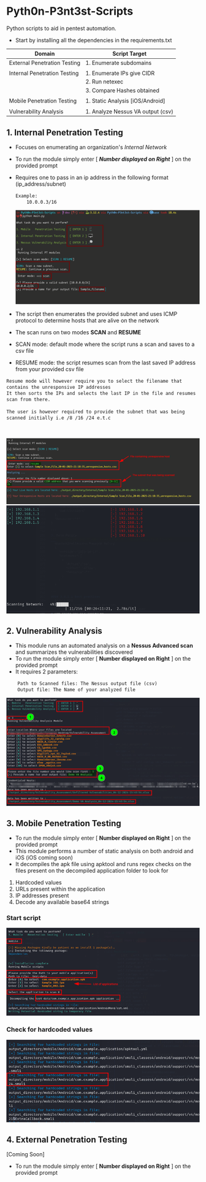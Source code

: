 # Pyth0n-P3nt3st-Scripts

Python scripts to aid in pentest automation.
- Start by installing all the dependencies in the requirements.txt

| Domain                       | Script Target                     |
|------------------------------|-----------------------------------|
| External Penetration Testing | 1. Enumerate subdomains           |
|                              |                                   |
| Internal Penetration Testing | 1. Enumerate IPs give CIDR        |
|                              | 2. Run netexec                    |
|                              | 3. Compare Hashes obtained        |
|                              |                                   |
| Mobile Penetration Testing   | 1. Static Analysis [iOS/Android]  |
|                              |                                   |
| Vulnerability Analysis       | 1. Analyze Nessus VA output (csv) |

## 1. Internal Penetration Testing

- Focuses on enumerating an organization's _Internal Network_
- To run the module simply enter [ **_Number displayed on Right_** ] on the provided prompt
- Requires one to pass in an ip address in the following format (ip_address/subnet)
 
  ```text
  Example:
      10.0.0.3/16
  ```
  ![Internal Module](images/internal-2.png)

- The script then enumerates the provided subnet and uses ICMP protocol to determine hosts that are alive on the network
- The scan runs on two modes **SCAN** and **RESUME**
- SCAN mode: default mode where the script runs a scan and saves to a csv file
- RESUME mode: the script resumes scan from the last saved IP address from your provided csv file

```text
Resume mode will however require you to select the filename that contains the unresponsive IP addresses
It then sorts the IPs and selects the last IP in the file and resumes scan from there.

The user is however required to provide the subnet that was being scanned initially i.e /8 /16 /24 e.t.c



```
![Resume_scan](images/internal_resume.png)
![Scan Progress](images/scan_progress.png)

## 2. Vulnerability Analysis

- This module runs an automated analysis on a **Nessus Advanced scan** and summarizes the vulnerabilities discovered
- To run the module simply enter [ **Number displayed on Right** ] on the provided prompt
- It requires 2 parameters:

```text
    Path to Scanned files: The Nessus output file (csv)
    Output file: The Name of your analyzed file
```
![Vulnerability Analysis](images/va.png)

## 3. Mobile Penetration Testing


- To run the module simply enter [ **Number displayed on Right** ] on the provided prompt
- This module performs a number of static analysis on both android and iOS (iOS coming soon)
- It decompiles the apk file using apktool and runs regex checks on the files present on the decompiled application folder to look for
1. Hardcoded values
2. URLs present within the application
3. IP addresses present
4. Decode any available base64 strings

### Start script
![Mobile Penetration](images/mobile-start.png)

### Check for hardcoded values
![Hardcoded strings](images/mobile-hardcoded.png)

## 4. External Penetration Testing

[Coming Soon]

- To run the module simply enter [ **Number displayed on Right** ] on the provided prompt


